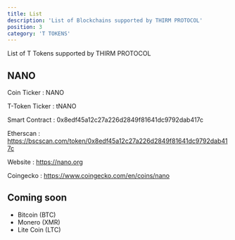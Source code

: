 ```yaml
---
title: List
description: 'List of Blockchains supported by THIRM PROTOCOL'
position: 3
category: 'T TOKENS'
---
```


List of T Tokens supported by THIRM PROTOCOL


## NANO

Coin Ticker : NANO

T-Token Ticker : tNANO

Smart Contract : 0x8edf45a12c27a226d2849f81641dc9792dab417c

Etherscan : https://bscscan.com/token/0x8edf45a12c27a226d2849f81641dc9792dab417c

Website : https://nano.org

Coingecko : https://www.coingecko.com/en/coins/nano

## Coming soon
- Bitcoin (BTC)
- Monero (XMR)
- Lite Coin (LTC)

